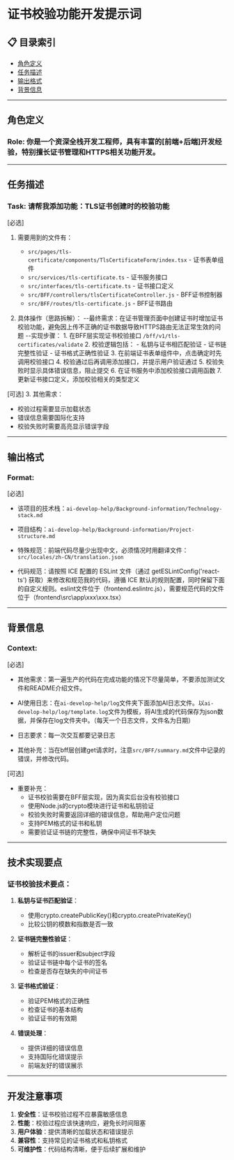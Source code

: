 # 证书校验功能开发提示词

## 📋 目录索引
- [角色定义](#角色定义)
- [任务描述](#任务描述)
- [输出格式](#输出格式)
- [背景信息](#背景信息)

---

## 角色定义

### Role: 你是一个资深全栈开发工程师，具有丰富的[前端+后端]开发经验，特别擅长证书管理和HTTPS相关功能开发。

---

## 任务描述

### Task: 请帮我添加功能：TLS证书创建时的校验功能

[必选]
1. 需要用到的文件有：
   - `src/pages/tls-certificate/components/TlsCertificateForm/index.tsx` - 证书表单组件
   - `src/services/tls-certificate.ts` - 证书服务接口
   - `src/interfaces/tls-certificate.ts` - 证书接口定义
   - `src/BFF/controllers/tlsCertificateController.js` - BFF证书控制器
   - `src/BFF/routes/tls-certificate.js` - BFF证书路由

2. 具体操作（思路拆解）：
   --最终需求：在证书管理页面中创建证书时增加证书校验功能，避免因上传不正确的证书数据导致HTTPS路由无法正常生效的问题
   --实现步骤：
       1. 在BFF层实现证书校验接口 `/bff/v1/tls-certificates/validate`
       2. 校验逻辑包括：
          - 私钥与证书相匹配验证
          - 证书链完整性验证
          - 证书格式正确性验证
       3. 在前端证书表单组件中，点击确定时先调用校验接口
       4. 校验通过后再调用添加接口，并提示用户验证通过
       5. 校验失败时显示具体错误信息，阻止提交
       6. 在证书服务中添加校验接口调用函数
       7. 更新证书接口定义，添加校验相关的类型定义

[可选]
3. 其他需求：
   - 校验过程需要显示加载状态
   - 错误信息需要国际化支持
   - 校验失败时需要高亮显示错误字段

---

## 输出格式

### Format: 
[必选]
- 该项目的技术栈：`ai-develop-help/Background-information/Technology-stack.md`

- 项目结构：`ai-develop-help/Background-information/Project-structure.md`

- 特殊规范：前端代码尽量少出现中文，必须情况时用翻译文件：`src/locales/zh-CN/translation.json`

- 代码规范：请按照 ICE 配置的 ESLint 文件（通过 getESLintConfig('react-ts') 获取）来修改和规范我的代码，遵循 ICE 默认的规则配置，同时保留下面的自定义规则。eslint文件位于（frontend\.eslintrc.js），需要规范代码的文件位于（frontend\src\app\xxx\xxx.tsx）

---

## 背景信息

### Context: 
[必选]
- 其他需求：第一遍生产的代码在完成功能的情况下尽量简单，不要添加测试文件和README介绍文件。

- AI使用日志：在`ai-develop-help/log`文件夹下面添加AI日志文件。以`ai-develop-help/log/template.log`文件为模板，将AI生成的代码保存为json数据，并保存在log文件夹中。（每天一个日志文件，文件名为日期）

- 日志要求：每一次交互都要记录日志

- 其他补充：当在bff层创建get请求时，注意`src/BFF/summary.md`文件中记录的错误，并修改代码。

[可选]
- 重要补充：
  - 证书校验需要在BFF层实现，因为真实后台没有校验接口
  - 使用Node.js的crypto模块进行证书和私钥验证
  - 校验失败时需要返回详细的错误信息，帮助用户定位问题
  - 支持PEM格式的证书和私钥
  - 需要验证证书链的完整性，确保中间证书不缺失

---

## 技术实现要点

### 证书校验技术要点：
1. **私钥与证书匹配验证**：
   - 使用crypto.createPublicKey()和crypto.createPrivateKey()
   - 比较公钥的模数和指数是否一致

2. **证书链完整性验证**：
   - 解析证书的issuer和subject字段
   - 验证证书链中每个证书的签名
   - 检查是否存在缺失的中间证书

3. **证书格式验证**：
   - 验证PEM格式的正确性
   - 检查证书的基本结构
   - 验证证书的有效期

4. **错误处理**：
   - 提供详细的错误信息
   - 支持国际化错误提示
   - 前端友好的错误展示

---

## 开发注意事项

1. **安全性**：证书校验过程不应暴露敏感信息
2. **性能**：校验过程应该快速响应，避免长时间阻塞
3. **用户体验**：提供清晰的加载状态和错误提示
4. **兼容性**：支持常见的证书格式和私钥格式
5. **可维护性**：代码结构清晰，便于后续扩展和维护
